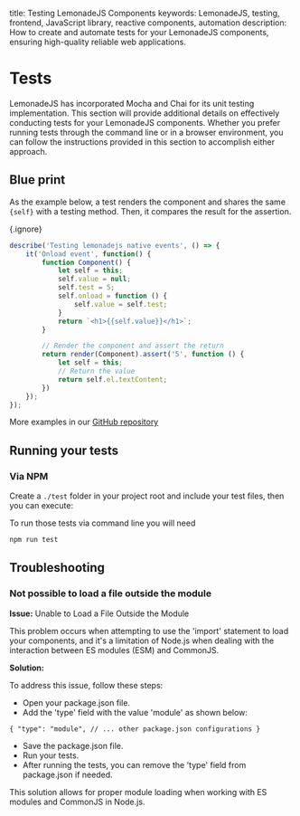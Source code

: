 title: Testing LemonadeJS Components
keywords: LemonadeJS, testing, frontend, JavaScript library, reactive components, automation
description: How to create and automate tests for your LemonadeJS components, ensuring high-quality reliable web applications.

Tests
=====

LemonadeJS has incorporated Mocha and Chai for its unit testing implementation. This section will provide additional details on effectively conducting tests for your LemonadeJS components. Whether you prefer running tests through the command line or in a browser environment, you can follow the instructions provided in this section to accomplish either approach.  
  

Blue print
----------

As the example below, a test renders the component and shares the same `{self}` with a testing method. Then, it compares the result for the assertion.

{.ignore}
```javascript
describe('Testing lemonadejs native events', () => {
    it('Onload event', function() {
        function Component() {
            let self = this;
            self.value = null;
            self.test = 5;
            self.onload = function () {
                self.value = self.test;
            }
            return `<h1>{{self.value}}</h1>`;
        }

        // Render the component and assert the return
        return render(Component).assert('5', function () {
            let self = this;
            // Return the value
            return self.el.textContent;
        })
    });
});
```

More examples in our [GitHub repository](https://github.com/lemonadejs/lemonadejs/tree/main/tests)  
  

  

Running your tests
------------------

  

### Via NPM

Create a `./test` folder in your project root and include your test files, then you can execute:  

To run those tests via command line you will need

```bash
npm run test
```

Troubleshooting
---------------

  

### Not possible to load a file outside the module

**Issue:** Unable to Load a File Outside the Module

This problem occurs when attempting to use the 'import' statement to load your components, and it's a limitation of Node.js when dealing with the interaction between ES modules (ESM) and CommonJS.

**Solution:**

To address this issue, follow these steps:

- Open your package.json file.
- Add the 'type' field with the value 'module' as shown below:

```{ "type": "module", // ... other package.json configurations }```
- Save the package.json file.
- Run your tests.
- After running the tests, you can remove the 'type' field from package.json if needed.

This solution allows for proper module loading when working with ES modules and CommonJS in Node.js.
